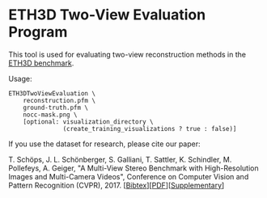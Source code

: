# ETH3D Two-View Evaluation Program #

This tool is used for evaluating two-view reconstruction methods in the [ETH3D benchmark](https://www.eth3d.net/).

Usage:

```
ETH3DTwoViewEvaluation \
    reconstruction.pfm \
    ground-truth.pfm \
    nocc-mask.png \
    [optional: visualization_directory \
               (create_training_visualizations ? true : false)]
```

If you use the dataset for research, please cite our paper:

T. Schöps, J. L. Schönberger, S. Galliani, T. Sattler, K. Schindler, M. Pollefeys, A. Geiger, "A Multi-View Stereo Benchmark with High-Resolution Images and Multi-Camera Videos", Conference on Computer Vision and Pattern Recognition (CVPR), 2017. \[[Bibtex](https://www.eth3d.net/data/schoeps2017cvpr.bib)\]\[[PDF](https://www.eth3d.net/data/schoeps2017cvpr.pdf)\]\[[Supplementary](https://www.eth3d.net/data/schoeps2017cvpr-supp.pdf)\]